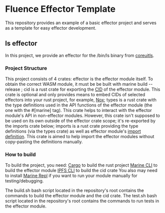# Fluence Effector Template

This repository provides an example of a basic effector project and serves as a template for easy effector development.

## ls effector

In this project, we provide an effector for the /bin/ls binary from [coreuitls](https://www.gnu.org/software/coreutils/manual/coreutils.html#ls-invocation).

### Project Structure

This project consists of 4 crates:
effector is the effector module itself. To obtain the correct WASM module, it must be be built with marine build --release ;
cid is a rust crate for exporting the [CID](https://docs.ipfs.tech/concepts/content-addressing/#version-1-v1) of the effector module. This crate is optional and only provides means to embed CIDs of selected effectors into your rust project, for example, [Nox](https://github.com/fluencelabs/nox);
types is a rust crate with the type definitions used in the API functions of the effector module (the one with the #[marine] tag). This crate helps to interact with the effector module's API in non-effector modules. However, this crate isn't supposed to be used on its own outside of the effector crate scope; it's re-exported by the imports crate below;
imports is a rust crate providing the type definitions (via the types crate) as well as effector module's [import definition](https://fluence.dev/docs/marine-book/marine-rust-sdk/developing/import-functions). This crate is aimed to help import the effector modules without copy-pasting the definitions manually. 

### How to build

To build the project, you need:
[Cargo](https://doc.rust-lang.org/cargo/getting-started/installation.html) to build the rust project
[Marine CLI](https://fluence.dev/docs/marine-book/marine-tooling-reference/marine-cli) to build the effector module
[IPFS CLI](https://docs.ipfs.tech/install/command-line/#system-requirements) to build the cid crate
You also may need to install [Marine Repl](https://fluence.dev/docs/marine-book/marine-tooling-reference/marine-repl) if you want to run your module manually for testing/debugging.

The build.sh bash script located in the repository's root contains the commands to build the effector module and the cid crate.
The test.sh bash script located in the repository's root contains the commands to run tests in the effector module.
